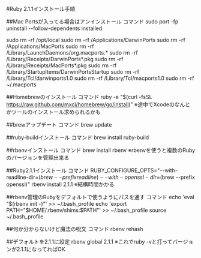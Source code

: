 #Ruby 2.1.1インストール手順

##Mac Portsが入ってる場合はアンインストール
コマンド
  sudo port -fp uninstall --follow-dependents installed

  sudo rm -rf /opt/local
  sudo rm -rf /Applications/DarwinPorts
  sudo rm -rf /Applications/MacPorts
  sudo rm -rf /Library/LaunchDaemons/org.macports.*
  sudo rm -rf /Library/Receipts/DarwinPorts*.pkg
  sudo rm -rf /Library/Receipts/MacPorts*.pkg
  sudo rm -rf /Library/StartupItems/DarwinPortsStartup
  sudo rm -rf /Library/Tcl/darwinports1.0
  sudo rm -rf /Library/Tcl/macports1.0
  sudo rm -rf ~/.macports

##Homebrewのインストール
コマンド
  ruby -e "$(curl -fsSL https://raw.github.com/mxcl/homebrew/go/install)”
※途中でXcodeのなんとかツールのインストール求められるかも

##brewアップデート
コマンド
  brew update

##ruby-buildインストール
コマンド
  brew install ruby-build

##rbenvインストール
コマンド
  brew install rbenv
※rbenvを使うと複数のRubyのバージョンを管理出来る

##Ruby2.1.1インストール
コマンド
  RUBY_CONFIGURE_OPTS="--with-readline-dir=$(brew --prefix readline) --with-openssl-dir=$(brew --prefix openssl)" rbenv install 2.1.1
※結構時間かかる

##rbenv管理のRubyをデフォルトで使うようにパスを通す
コマンド
  echo 'eval "$(rbenv init -)"' >> ~/.bash_profile
  echo 'export PATH="$HOME/.rbenv/shims:$PATH"' >> ~/.bash_profile
  source ~/.bash_profile

##何か分からないけど魔法の呪文
コマンド
  rbenv rehash

##デフォルトを2.1.1に設定
  rbenv global 2.1.1
※これでruby -vと打ってバージョンが2.1.1になってればOK